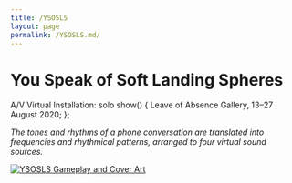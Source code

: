 ```yaml
---
title: /YSOSLS
layout: page
permalink: /YSOSLS.md/
---
```


# You Speak of Soft Landing Spheres
A/V Virtual Installation: solo show() { 
  Leave of Absence Gallery, 13–27 August 2020;
};

*The tones and rhythms of a phone conversation are translated into frequencies and rhythmical patterns, arranged to four virtual sound sources.*
  
[<img alt="YSOSLS Gameplay and Cover Art" class="centered-image" src="/pb.github.io/images/ysosls.png" />](https://vimeo.com/451444470)

